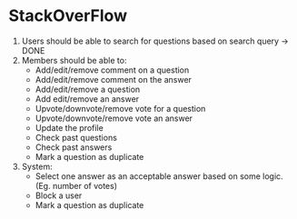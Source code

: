 # StackOverFlow

1. Users should be able to search for questions based on search query -> DONE
2. Members should be able to: 
    - Add/edit/remove comment on a question
    - Add/edit/remove comment on the answer
    - Add/edit/remove a question
    - Add edit/remove an answer
    - Upvote/downvote/remove vote for a question 
    - Upvote/downvote/remove vote an answer
    - Update the profile
    - Check past questions
    - Check past answers
    - Mark a question as duplicate
3. System: 
    - Select one answer as an acceptable answer based on some logic. (Eg. number of votes)
    - Block a user
    - Mark a question as duplicate
